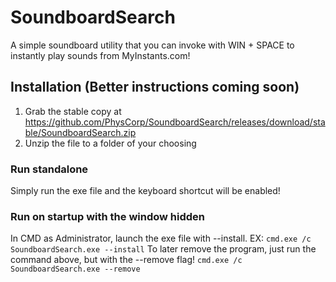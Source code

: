 # SoundboardSearch
A simple soundboard utility that you can invoke with WIN + SPACE to instantly play sounds from MyInstants.com!

## Installation (Better instructions coming soon)
1) Grab the stable copy at https://github.com/PhysCorp/SoundboardSearch/releases/download/stable/SoundboardSearch.zip
2) Unzip the file to a folder of your choosing

### Run standalone
Simply run the exe file and the keyboard shortcut will be enabled!

### Run on startup with the window hidden
In CMD as Administrator, launch the exe file with --install. EX: `cmd.exe /c SoundboardSearch.exe --install`
To later remove the program, just run the command above, but with the --remove flag! `cmd.exe /c SoundboardSearch.exe --remove`
